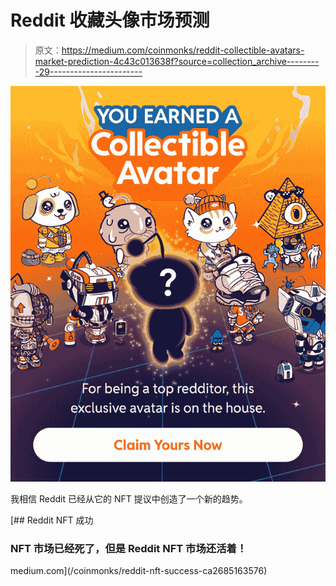 # Reddit 收藏头像市场预测

> 原文：<https://medium.com/coinmonks/reddit-collectible-avatars-market-prediction-4c43c013638f?source=collection_archive---------29----------------------->

![](img/1c2a558cfcc6d5c5ddfce24e73d6842d.png)

我相信 Reddit 已经从它的 NFT 提议中创造了一个新的趋势。

[](/coinmonks/reddit-nft-success-ca2685163576) [## Reddit NFT 成功

### NFT 市场已经死了，但是 Reddit NFT 市场还活着！

medium.com](/coinmonks/reddit-nft-success-ca2685163576)